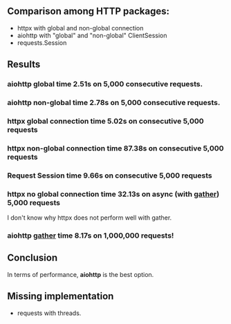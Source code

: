 ## Comparison among HTTP packages:
* httpx with global and non-global connection
* aiohttp with "global" and "non-global" ClientSession
* requests.Session

## Results

### aiohttp global time 2.51s on 5,000 consecutive requests.

### aiohttp non-global time 2.78s on 5,000 consecutive requests.

### httpx global connection time 5.02s on consecutive 5,000 requests

### httpx non-global connection time 87.38s on consecutive 5,000 requests

### Request Session time 9.66s on consecutive 5,000 requests

### httpx no global connection time 32.13s on async (with [gather](https://docs.python.org/3/library/asyncio-task.html#asyncio.gather)) 5,000 requests
I don't know why httpx does not perform well with gather.

### aiohttp [gather](https://docs.python.org/3/library/asyncio-task.html#asyncio.gather) time 8.17s on 1,000,000 requests!

## Conclusion

In terms of performance, **aiohttp** is the best option.

## Missing implementation

* requests with threads.
